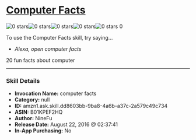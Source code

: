 # [Computer Facts](http://alexa.amazon.com/#skills/amzn1.ask.skill.dd8603bb-9ba8-4a6b-a37c-2a579c49c734)
![0 stars](../../images/ic_star_border_black_18dp_1x.png)![0 stars](../../images/ic_star_border_black_18dp_1x.png)![0 stars](../../images/ic_star_border_black_18dp_1x.png)![0 stars](../../images/ic_star_border_black_18dp_1x.png)![0 stars](../../images/ic_star_border_black_18dp_1x.png) 0

To use the Computer Facts skill, try saying...

* *Alexa, open computer facts*

20 fun facts about computer

***

### Skill Details

* **Invocation Name:** computer facts
* **Category:** null
* **ID:** amzn1.ask.skill.dd8603bb-9ba8-4a6b-a37c-2a579c49c734
* **ASIN:** B01KPEF2HQ
* **Author:** NineFu
* **Release Date:** August 22, 2016 @ 02:37:41
* **In-App Purchasing:** No
